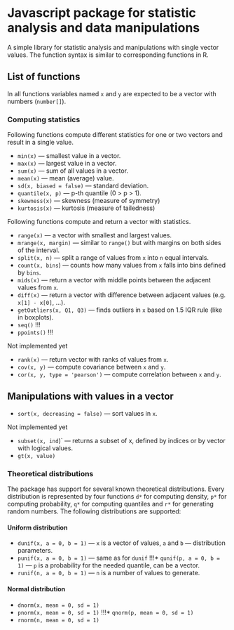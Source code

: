 # Javascript package for statistic analysis and data manipulations

A simple library for statistic analysis and manipulations with single vector values. The function syntax is similar to corresponding functions in R.

## List of functions

In all functions variables named `x` and `y` are expected to be a vector with numbers (`number[]`).

### Computing statistics

Following functions compute different statistics for one or two vectors and result in a single value.

* `min(x)` — smallest value in a vector.
* `max(x)` — largest value in a vector.
* `sum(x)` — sum of all values in a vector.
* `mean(x)` — mean (average) value.
* `sd(x, biased = false)` — standard deviation.
* `quantile(x, p)` — p-th quantile (0 > p > 1).
* `skewness(x)` — skewness (measure of symmetry)
* `kurtosis(x)` — kurtosis (measure of tailedness)

Following functions compute and return a vector with statistics.

* `range(x)` — a vector with smallest and largest values.
* `mrange(x, margin)` — similar to `range()` but with margins on both sides of the interval.
* `split(x, n)` — split a range of values from `x` into `n` equal intervals.
* `count(x, bins`) — counts how many values from `x` falls into bins defined by `bins`.
* `mids(x)` — return a vector with middle points between the adjacent values from `x`.
* `diff(x)` — return a vector with difference between adjacent values (e.g. `x[1] - x[0]`, ...).
* `getOutliers(x, Q1, Q3)` — finds outliers in `x` based on 1.5 IQR rule (like in boxplots).
* `seq()` !!!
* `ppoints()` !!!

Not implemented yet
* `rank(x)` — return vector with ranks of values from `x`.
* `cov(x, y)` — compute covariance between `x` and `y`.
* `cor(x, y, type = 'pearson')` — compute correlation between `x` and `y`.

## Manipulations with values in a vector

* `sort(x, decreasing = false)` — sort values in `x`.

Not implemented yet
* `subset(x, ind`)` — returns a subset of x, defined by indices or by vector with logical values.
* `gt(x, value)`

### Theoretical distributions

The package has support for several known theoretical distributions. Every distribution is represented by four functions `d*` for computing density, `p*` for computing probability, `q*` for computing quantiles and `r*` for generating random numbers. The following distributions are supported:

#### Uniform distribution
* `dunif(x, a = 0, b = 1)` — `x` is a vector of values, `a` and `b` — distribution parameters.
* `punif(x, a = 0, b = 1)` — same as for `dunif`
!!!* `qunif(p, a = 0, b = 1)` — `p` is a probability for the needed quantile, can be a vector.
* `runif(n, a = 0, b = 1)` — `n` is a number of values to generate.

#### Normal distribution
* `dnorm(x, mean = 0, sd = 1)`
* `pnorm(x, mean = 0, sd = 1)`
!!!* `qnorm(p, mean = 0, sd = 1)`
* `rnorm(n, mean = 0, sd = 1)`

